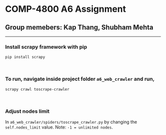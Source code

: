 # COMP-4800 A6 Assignment

## Group memebers: Kap Thang, Shubham Mehta

---

### Install scrapy framework with pip

```
pip install scrapy
```

<br>

### To run, navigate inside project folder `a6_web_crawler` and run,

```
scrapy crawl toscrape-crawler
```

<br>

### Adjust nodes limit

In `a6_web_crawler/spiders/toscrape_crawler.py` by changing the `self.nodes_limit` value.
Note: `-1 = unlimited nodes`.
